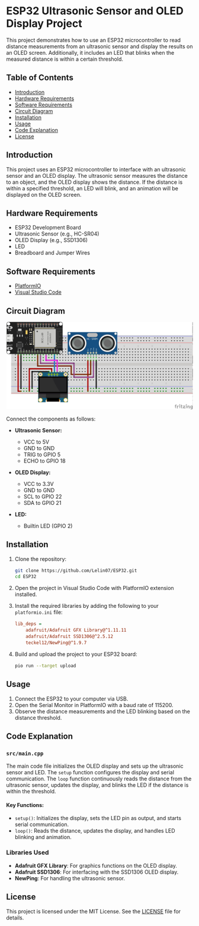 # ESP32 Ultrasonic Sensor and OLED Display Project

This project demonstrates how to use an ESP32 microcontroller to read distance measurements from an ultrasonic sensor and display the results on an OLED screen. Additionally, it includes an LED that blinks when the measured distance is within a certain threshold.

## Table of Contents

- [Introduction](#introduction)
- [Hardware Requirements](#hardware-requirements)
- [Software Requirements](#software-requirements)
- [Circuit Diagram](#circuit-diagram)
- [Installation](#installation)
- [Usage](#usage)
- [Code Explanation](#code-explanation)
- [License](#license)

## Introduction

This project uses an ESP32 microcontroller to interface with an ultrasonic sensor and an OLED display. The ultrasonic sensor measures the distance to an object, and the OLED display shows the distance. If the distance is within a specified threshold, an LED will blink, and an animation will be displayed on the OLED screen.

## Hardware Requirements

- ESP32 Development Board
- Ultrasonic Sensor (e.g., HC-SR04)
- OLED Display (e.g., SSD1306)
- LED
- Breadboard and Jumper Wires

## Software Requirements

- [PlatformIO](https://platformio.org/)
- [Visual Studio Code](https://code.visualstudio.com/)

## Circuit Diagram

![Alt text](assets/diagram.jpg)

Connect the components as follows:

- **Ultrasonic Sensor:**
  - VCC to 5V
  - GND to GND
  - TRIG to GPIO 5
  - ECHO to GPIO 18

- **OLED Display:**
  - VCC to 3.3V
  - GND to GND
  - SCL to GPIO 22
  - SDA to GPIO 21

- **LED:**
  - Builtin LED (GPIO 2)

## Installation

1. Clone the repository:
    ```sh
    git clone https://github.com/Lelin07/ESP32.git
    cd ESP32
    ```

2. Open the project in Visual Studio Code with PlatformIO extension installed.

3. Install the required libraries by adding the following to your `platformio.ini` file:
    ```ini
    lib_deps = 
        adafruit/Adafruit GFX Library@^1.11.11
        adafruit/Adafruit SSD1306@^2.5.12
        teckel12/NewPing@^1.9.7
    ```

4. Build and upload the project to your ESP32 board:
    ```sh
    pio run --target upload
    ```

## Usage

1. Connect the ESP32 to your computer via USB.
2. Open the Serial Monitor in PlatformIO with a baud rate of 115200.
3. Observe the distance measurements and the LED blinking based on the distance threshold.

## Code Explanation

### `src/main.cpp`

The main code file initializes the OLED display and sets up the ultrasonic sensor and LED. The `setup` function configures the display and serial communication. The `loop` function continuously reads the distance from the ultrasonic sensor, updates the display, and blinks the LED if the distance is within the threshold.

#### Key Functions:

- `setup()`: Initializes the display, sets the LED pin as output, and starts serial communication.
- `loop()`: Reads the distance, updates the display, and handles LED blinking and animation.

### Libraries Used

- **Adafruit GFX Library**: For graphics functions on the OLED display.
- **Adafruit SSD1306**: For interfacing with the SSD1306 OLED display.
- **NewPing**: For handling the ultrasonic sensor.

## License

This project is licensed under the MIT License. See the [LICENSE](LICENSE) file for details.
